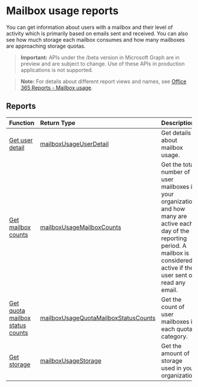 # Mailbox usage reports

You can get information about users with a mailbox and their level of activity which is primarily based on emails sent and received. You can also see how much storage each mailbox consumes and how many mailboxes are approaching storage quotas.

> **Important:** APIs under the /beta version in Microsoft Graph are in preview and are subject to change. Use of these APIs in production applications is not supported.

> **Note:** For details about different report views and names, see [Office 365 Reports - Mailbox usage](https://support.office.com/client/Mailbox-usage-beffbe01-ce2d-4614-9ae5-7898868e2729).

## Reports

| Function                                 | Return Type                              | Description                              |
| :--------------------------------------- | :--------------------------------------- | :--------------------------------------- |
| [Get user detail](../api/reportroot_mailboxusageuserdetail.md) | [mailboxUsageUserDetail](../api/reportroot_mailboxusageuserdetail.md#response) | Get details about mailbox usage.         |
| [Get mailbox counts](../api/reportroot_mailboxusagemailboxcounts.md) | [mailboxUsageMailboxCounts](../api/reportroot_mailboxusagemailboxcounts.md#response) | Get the total number of user mailboxes in your organization and how many are active each day of the reporting period. A mailbox is considered active if the user sent or read any email. |
| [Get quota mailbox status counts](../api/reportroot_mailboxusagequotamailboxstatuscounts.md) | [mailboxUsageQuotaMailboxStatusCounts](../api/reportroot_mailboxusagequotamailboxstatuscounts.md#response) | Get the count of user mailboxes in each quota category. |
| [Get storage](../api/reportroot_mailboxusagestorage.md) | [mailboxUsageStorage](../api/reportroot_mailboxusagestorage.md#response) | Get the amount of storage used in your organization. |
